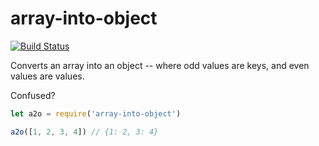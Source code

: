 # array-into-object

[![Build Status](https://travis-ci.com/namshi/js-array-into-object.svg?branch=master)](https://travis-ci.com/namshi/js-array-into-object)

Converts an array into an object -- where odd values are keys, and even values are
values.

Confused?

``` js
let a2o = require('array-into-object')

a2o([1, 2, 3, 4]) // {1: 2, 3: 4}
```

